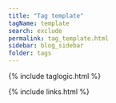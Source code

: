 ```yaml
---
title: "Tag template"
tagName: template
search: exclude
permalink: tag_template.html
sidebar: blog_sidebar
folder: tags
---
```

{% include taglogic.html %}

{% include links.html %}
